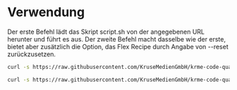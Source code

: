 # Verwendung
Der erste Befehl lädt das Skript script.sh von der angegebenen URL herunter und führt es aus.
Der zweite Befehl macht dasselbe wie der erste, bietet aber zusätzlich die Option, das Flex Recipe durch Angabe von --reset zurückzusetzen.

```bash
curl -s https://raw.githubusercontent.com/KruseMedienGmbH/krme-code-quality-meta/main/script.sh | bash
```

```bash
curl -s https://raw.githubusercontent.com/KruseMedienGmbH/krme-code-quality-meta/main/script.sh | bash -s -- --reset
```
